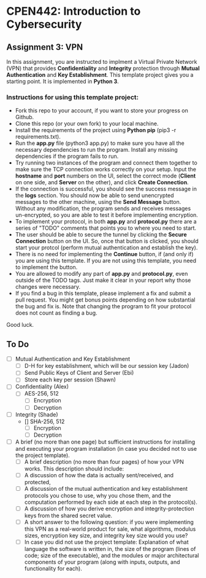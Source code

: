 # CPEN442: Introduction to Cybersecurity
## Assignment 3: VPN

In this assignment, you are instructed to implment a Virtual Private Network (VPN) that provides **Confidentiality** and **Integrity** protection through **Mutual Authentication** and **Key Establishment**. This template project gives you a starting point. It is implemented in **Python 3**. 

### Instructions for using this template project:
- Fork this repo to your account, if you want to store your progress on Github.
- Clone this repo (or your own fork) to your local machine.
- Install the requirements of the project using **Python pip** (pip3 -r requirements.txt).
- Run the **app.py** file (python3 app.py) to make sure you have all the necessary dependencies to run the program. Install any missing dependencies if the program fails to run.
- Try running two instances of the program and connect them together to make sure the TCP connection works correctly on your setup. Input the **hostname** and **port** numbers on the UI, select the correct mode (**Client** on one side, and **Server** on the other), and click **Create Connection**.
- If the connection is successful, you should see the success message in the **logs** section. You should now be able to send unencrypted messages to the other machine, using the **Send Message** button. Without any modification, the program sends and receives messages un-encrypted, so you are able to test it before implementing encryption.
- To implement your protocol, in both **app.py** and **protocol.py** there are a series of "TODO" comments that points you to where you need to start.
- The user should be able to secure the tunnel by clicking the **Secure Connection** button on the UI. So, once that button is clicked, you should start your protcol (perform mutual authentication and establish the key).
- There is no need for implementing the **Continue** button, if (and only if) you are using this template. If you are not using this template, you need to implement the button. 
- You are allowed to modify any part of **app.py** and **protocol.py**, even outside of the TODO tags. Just make it clear in your report why those changes were necessary.
- If you find a bug in this template, please implement a fix and submit a pull request. You might get bonus points depending on how substantial the bug and fix is. Note that changing the program to fit your protocol does not count as finding a bug.

Good luck.


## To Do
- [ ] Mutual Authentication and Key Establishment 
    - [ ] D-H for key establishment, which will be our session key (Jadon)
    - [ ] Send Public Keys of Client and Server (Ebi)
    - [ ] Store each key per session (Shawn)
- [ ] Confidentiality (Alex)
    - [ ] AES-256, 512
        - [ ] Encryption
        - [ ] Decryption
- [ ] Integrity (Shade)
    - []  SHA-256, 512
        - [ ] Encryption
        - [ ] Decryption
- [ ]  A brief (no more than one page) but sufficient instructions for installing and executing your program installation (in case you decided not to use the project template).
    - [ ]  A brief description (no more than four pages) of how your VPN works. This description should include:
    - [ ]  A discussion of how the data is actually sent/received, and protected,
    - [ ]  A discussion of the mutual authentication and key establishment protocols you chose to use, why you chose them, and the computation performed by each side at each step in the protocol(s).
    - [ ]  A discussion of how you derive encryption and integrity-protection keys from the shared secret value.
    - [ ]  A short answer to the following question: if you were implementing this VPN as a real-world product for sale, what algorithms, modulus sizes, encryption key size, and integrity key size would you use?
    - [ ]  In case you did not use the project template: Explanation of what language the software is written in, the size of the program (lines of code; size of the executable), and the modules or major architectural components of your program (along with inputs, outputs, and functionality for each).
